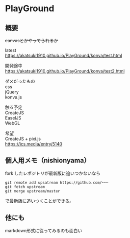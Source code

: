 
# PlayGround

## 概要

~~canvasとかやってられるか~~

latest  
<https://akatsuki1910.github.io/PlayGround/konva/test.html>

開発途中  
<https://akatsuki1910.github.io/PlayGround/konva/test2.html>

ダメだったもの  
css  
jQuery  
konva.js

触る予定  
CreateJS  
EaselJS  
WebGL  

希望  
CreateJS + pixi.js  
<https://ics.media/entry/5140>

## 個人用メモ（nishionyama）

fork したレポジトリが最新版に追いつかないなら

```git
git remote add upsatream https://github.com/~~~
git fetch upstream
git merge upstream/master
```

で最新版に追いつくことができる。

## 他にも

markdown形式に従ってみるのも面白い